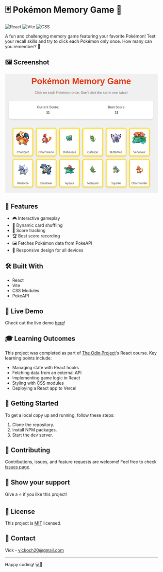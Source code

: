 # 🃏 Pokémon Memory Game 🧠

![React](https://img.shields.io/badge/React-20232A?style=for-the-badge&logo=react&logoColor=61DAFB)
![Vite](https://img.shields.io/badge/Vite-B73BFE?style=for-the-badge&logo=vite&logoColor=FFD62E)
![CSS](https://img.shields.io/badge/CSS3-1572B6?style=for-the-badge&logo=css3&logoColor=white)

A fun and challenging memory game featuring your favorite Pokémon! Test your recall skills and try to click each Pokémon only once. How many can you remember? 🤔

## 🖼️ Screenshot

![alt text](<Pokemon game1.png>)

## 🌟 Features

- 🎮 Interactive gameplay
- 🔄 Dynamic card shuffling
- 💯 Score tracking
- 🏆 Best score recording
- 🖼️ Fetches Pokémon data from PokeAPI
- 📱 Responsive design for all devices

## 🛠️ Built With

- React
- Vite
- CSS Modules
- PokeAPI

## 🚀 Live Demo

Check out the live demo [here](https://memory-card-eight-lime.vercel.app/)!

## 🎓 Learning Outcomes

This project was completed as part of [The Odin Project](https://www.theodinproject.com/)'s React course. Key learning points include:

- Managing state with React hooks
- Fetching data from an external API
- Implementing game logic in React
- Styling with CSS modules
- Deploying a React app to Vercel

## 🏁 Getting Started

To get a local copy up and running, follow these steps:

1. Clone the repository.
2. Install NPM packages.
3. Start the dev server.

## 🤝 Contributing

Contributions, issues, and feature requests are welcome! Feel free to check [issues page](your-repo-link/issues).

## 👏 Show your support

Give a ⭐️ if you like this project!

## 📝 License

This project is [MIT](LICENSE) licensed.

## 📧 Contact

Vick - vickoch20@gmail.com

---

Happy coding! 💻🎉